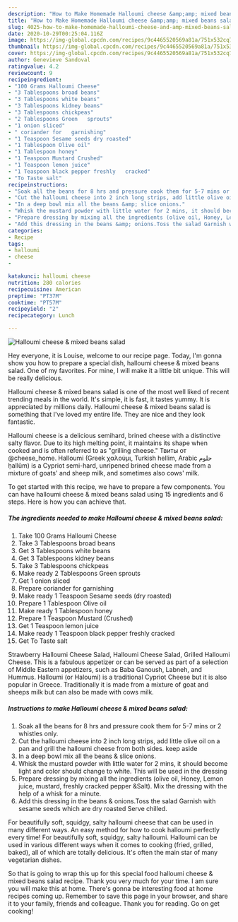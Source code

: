 ```yaml
---
description: "How to Make Homemade Halloumi cheese &amp;amp; mixed beans salad"
title: "How to Make Homemade Halloumi cheese &amp;amp; mixed beans salad"
slug: 4025-how-to-make-homemade-halloumi-cheese-and-amp-mixed-beans-salad
date: 2020-10-29T00:25:04.116Z
image: https://img-global.cpcdn.com/recipes/9c4465520569a81a/751x532cq70/halloumi-cheese-mixed-beans-salad-recipe-main-photo.jpg
thumbnail: https://img-global.cpcdn.com/recipes/9c4465520569a81a/751x532cq70/halloumi-cheese-mixed-beans-salad-recipe-main-photo.jpg
cover: https://img-global.cpcdn.com/recipes/9c4465520569a81a/751x532cq70/halloumi-cheese-mixed-beans-salad-recipe-main-photo.jpg
author: Genevieve Sandoval
ratingvalue: 4.2
reviewcount: 9
recipeingredient:
- "100 Grams Halloumi Cheese"
- "3 Tablespoons broad beans"
- "3 Tablespoons white beans"
- "3 Tablespoons kidney beans"
- "3 Tablespoons chickpeas"
- "2 Tablespoons Green   sprouts"
- "1 onion sliced"
- " coriander for   garnishing"
- "1 Teaspoon Sesame seeds dry roasted"
- "1 Tablespoon Olive oil"
- "1 Tablespoon honey"
- "1 Teaspoon Mustard Crushed"
- "1 Teaspoon lemon juice"
- "1 Teaspoon black pepper freshly   cracked"
- "To Taste salt"
recipeinstructions:
- "Soak all the beans for 8 hrs and pressure cook them for 5-7 mins or 2 whistles only."
- "Cut the halloumi cheese into 2 inch long strips, add little olive oil on a pan and grill the halloumi cheese from both sides. keep aside"
- "In a deep bowl mix all the beans &amp; slice onions."
- "Whisk the mustard powder with little water for 2 mins, it should become light and color should change to white. This will be used in the dressing"
- "Prepare dressing by mixing all the ingredients (olive oil, Honey, Lemon juice, mustard, freshly cracked pepper &amp;Salt). Mix the dressing with the help of a whisk for a minute."
- "Add this dressing in the beans &amp; onions.Toss the salad Garnish with sesame seeds which are dry roasted Serve chilled."
categories:
- Recipe
tags:
- halloumi
- cheese
- 

katakunci: halloumi cheese  
nutrition: 280 calories
recipecuisine: American
preptime: "PT37M"
cooktime: "PT57M"
recipeyield: "2"
recipecategory: Lunch

---
```



![Halloumi cheese &amp; mixed beans salad](https://img-global.cpcdn.com/recipes/9c4465520569a81a/751x532cq70/halloumi-cheese-mixed-beans-salad-recipe-main-photo.jpg)

Hey everyone, it is Louise, welcome to our recipe page. Today, I'm gonna show you how to prepare a special dish, halloumi cheese &amp; mixed beans salad. One of my favorites. For mine, I will make it a little bit unique. This will be really delicious.

Halloumi cheese &amp; mixed beans salad is one of the most well liked of recent trending meals in the world. It's simple, it is fast, it tastes yummy. It is appreciated by millions daily. Halloumi cheese &amp; mixed beans salad is something that I've loved my entire life. They are nice and they look fantastic.

Halloumi cheese is a delicious semihard, brined cheese with a distinctive salty flavor. Due to its high melting point, it maintains its shape when cooked and is often referred to as &#34;grilling cheese.&#34; Твиты от @cheese_home. Halloumi (Greek χαλούμι, Turkish hellim, Arabic حلوم ḥallūm) is a Cypriot semi-hard, unripened brined cheese made from a mixture of goats&#39; and sheep milk, and sometimes also cows&#39; milk.


To get started with this recipe, we have to prepare a few components. You can have halloumi cheese &amp; mixed beans salad using 15 ingredients and 6 steps. Here is how you can achieve that.

<!--inarticleads1-->

##### The ingredients needed to make Halloumi cheese &amp; mixed beans salad:

1. Take 100 Grams Halloumi Cheese
1. Take 3 Tablespoons broad beans
1. Get 3 Tablespoons white beans
1. Get 3 Tablespoons kidney beans
1. Take 3 Tablespoons chickpeas
1. Make ready 2 Tablespoons Green   sprouts
1. Get 1 onion sliced
1. Prepare  coriander for   garnishing
1. Make ready 1 Teaspoon Sesame seeds (dry roasted)
1. Prepare 1 Tablespoon Olive oil
1. Make ready 1 Tablespoon honey
1. Prepare 1 Teaspoon Mustard (Crushed)
1. Get 1 Teaspoon lemon juice
1. Make ready 1 Teaspoon black pepper freshly   cracked
1. Get To Taste salt


Strawberry Halloumi Cheese Salad, Halloumi Cheese Salad, Grilled Halloumi Cheese. This is a fabulous appetizer or can be served as part of a selection of Middle Eastern appetizers, such as Baba Ganoush, Labneh, and Hummus. Halloumi (or Haloumi) is a traditional Cypriot Cheese but it is also popular in Greece. Traditionally it is made from a mixture of goat and sheeps milk but can also be made with cows milk. 

<!--inarticleads2-->

##### Instructions to make Halloumi cheese &amp; mixed beans salad:

1. Soak all the beans for 8 hrs and pressure cook them for 5-7 mins or 2 whistles only.
1. Cut the halloumi cheese into 2 inch long strips, add little olive oil on a pan and grill the halloumi cheese from both sides. keep aside
1. In a deep bowl mix all the beans &amp; slice onions.
1. Whisk the mustard powder with little water for 2 mins, it should become light and color should change to white. This will be used in the dressing
1. Prepare dressing by mixing all the ingredients (olive oil, Honey, Lemon juice, mustard, freshly cracked pepper &amp;Salt). Mix the dressing with the help of a whisk for a minute.
1. Add this dressing in the beans &amp; onions.Toss the salad Garnish with sesame seeds which are dry roasted Serve chilled.


For beautifully soft, squidgy, salty halloumi cheese that can be used in many different ways. An easy method for how to cook halloumi perfectly every time! For beautifully soft, squidgy, salty halloumi. Halloumi can be used in various different ways when it comes to cooking (fried, grilled, baked), all of which are totally delicious. It&#39;s often the main star of many vegetarian dishes. 

So that is going to wrap this up for this special food halloumi cheese &amp; mixed beans salad recipe. Thank you very much for your time. I am sure you will make this at home. There's gonna be interesting food at home recipes coming up. Remember to save this page in your browser, and share it to your family, friends and colleague. Thank you for reading. Go on get cooking!
